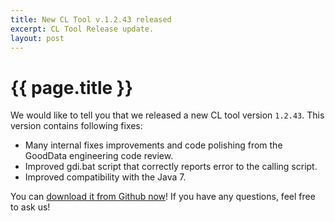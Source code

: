 ```yaml
---
title: New CL Tool v.1.2.43 released
excerpt: CL Tool Release update.
layout: post
---
```


# {{ page.title }}

We would like to tell you that we released a new CL tool version `1.2.43`. This version contains following fixes:

* Many internal fixes improvements and code polishing from the GoodData engineering code review.
* Improved gdi.bat script that correctly reports error to the calling script.
* Improved compatibility with the Java 7.

You can [download it from Github now](https://github.com/gooddata/GoodData-CL/downloads)! If you have any questions, feel free to ask us!
